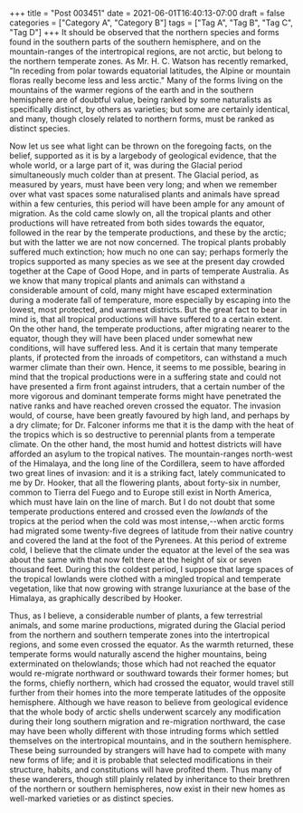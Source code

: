 +++
title = "Post 003451"
date = 2021-06-01T16:40:13-07:00
draft = false
categories = ["Category A", "Category B"]
tags = ["Tag A", "Tag B", "Tag C", "Tag D"]
+++
It should be observed that the northern species and forms found in the southern parts of the southern hemisphere, and on the mountain-ranges of the intertropical regions, are not arctic, but belong to the northern temperate zones. As Mr. H. C. Watson has recently remarked, "In receding from polar towards equatorial latitudes, the Alpine or mountain floras really become less and less arctic." Many of the forms living on the mountains of the warmer regions of the earth and in the southern hemisphere are of doubtful value, being ranked by some naturalists as specifically distinct, by others as varieties; but some are certainly identical, and many, though closely related to northern forms, must be ranked as distinct species.

Now let us see what light can be thrown on the foregoing facts, on the belief, supported as it is by a largebody of geological evidence, that the whole world, or a large part of it, was during the Glacial period simultaneously much colder than at present. The Glacial period, as measured by years, must have been very long; and when we remember over what vast spaces some naturalised plants and animals have spread within a few centuries, this period will have been ample for any amount of migration. As the cold came slowly on, all the tropical plants and other productions will have retreated from both sides towards the equator, followed in the rear by the temperate productions, and these by the arctic; but with the latter we are not now concerned. The tropical plants probably suffered much extinction; how much no one can say; perhaps formerly the tropics supported as many species as we see at the present day crowded together at the Cape of Good Hope, and in parts of temperate Australia. As we know that many tropical plants and animals can withstand a considerable amount of cold, many might have escaped extermination during a moderate fall of temperature, more especially by escaping into the lowest, most protected, and warmest districts. But the great fact to bear in mind is, that all tropical productions will have suffered to a certain extent. On the other hand, the temperate productions, after migrating nearer to the equator, though they will have been placed under somewhat new conditions, will have suffered less. And it is certain that many temperate plants, if protected from the inroads of competitors, can withstand a much warmer climate than their own. Hence, it seems to me possible, bearing in mind that the tropical productions were in a suffering state and could not have presented a firm front against intruders, that a certain number of the more vigorous and dominant temperate forms might have penetrated the native ranks and have reached oreven crossed the equator. The invasion would, of course, have been greatly favoured by high land, and perhaps by a dry climate; for Dr. Falconer informs me that it is the damp with the heat of the tropics which is so destructive to perennial plants from a temperate climate. On the other hand, the most humid and hottest districts will have afforded an asylum to the tropical natives. The mountain-ranges north-west of the Himalaya, and the long line of the Cordillera, seem to have afforded two great lines of invasion: and it is a striking fact, lately communicated to me by Dr. Hooker, that all the flowering plants, about forty-six in number, common to Tierra del Fuego and to Europe still exist in North America, which must have lain on the line of march. But I do not doubt that some temperate productions entered and crossed even the _lowlands_ of the tropics at the period when the cold was most intense,--when arctic forms had migrated some twenty-five degrees of latitude from their native country and covered the land at the foot of the Pyrenees. At this period of extreme cold, I believe that the climate under the equator at the level of the sea was about the same with that now felt there at the height of six or seven thousand feet. During this the coldest period, I suppose that large spaces of the tropical lowlands were clothed with a mingled tropical and temperate vegetation, like that now growing with strange luxuriance at the base of the Himalaya, as graphically described by Hooker.

Thus, as I believe, a considerable number of plants, a few terrestrial animals, and some marine productions, migrated during the Glacial period from the northern and southern temperate zones into the intertropical regions, and some even crossed the equator. As the warmth returned, these temperate forms would naturally ascend the higher mountains, being exterminated on thelowlands; those which had not reached the equator would re-migrate northward or southward towards their former homes; but the forms, chiefly northern, which had crossed the equator, would travel still further from their homes into the more temperate latitudes of the opposite hemisphere. Although we have reason to believe from geological evidence that the whole body of arctic shells underwent scarcely any modification during their long southern migration and re-migration northward, the case may have been wholly different with those intruding forms which settled themselves on the intertropical mountains, and in the southern hemisphere. These being surrounded by strangers will have had to compete with many new forms of life; and it is probable that selected modifications in their structure, habits, and constitutions will have profited them. Thus many of these wanderers, though still plainly related by inheritance to their brethren of the northern or southern hemispheres, now exist in their new homes as well-marked varieties or as distinct species.
